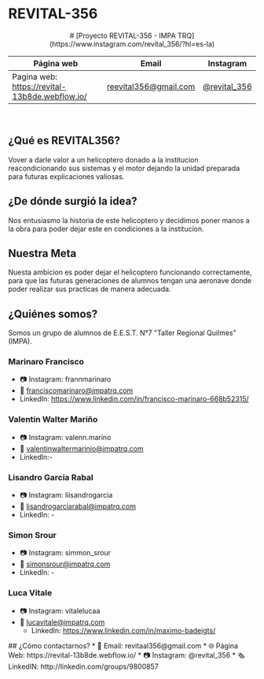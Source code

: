 # REVITAL-356
<div align="center">
# [Proyecto REVITAL-356 - IMPA TRQ](https://www.instagram.com/revital_356/?hl=es-la)

| Página web | Email | Instagram |
|------------|-------|-----------|
|Pagina web: https://revital-13b8de.webflow.io/|reevital356@gmail.com|[@revital_356](https://www.instagram.com/revital_356/?hl=es-la)|

&nbsp;

</div>

## ¿Qué es REVITAL356?
Vover a darle valor a un helicoptero donado a la institucion reacondicionando sus sistemas y el motor dejando la unidad preparada para futuras explicaciones valiosas.

## ¿De dónde surgió la idea?
Nos entusiasmo la historia de este helicoptero y decidimos poner manos a la obra para poder dejar este en condiciones a la institucion.

## Nuestra Meta
Nuesta ambicion es poder dejar el helicoptero funcionando correctamente, para que las futuras generaciones de alumnos tengan una aeronave donde poder realizar sus practicas de manera adecuada.

## ¿Quiénes somos?
Somos un grupo de alumnos de E.E.S.T. N°7 "Taller Regional Quilmes" (IMPA).

### Marinaro Francisco
* 📷 Instagram: frannmarinaro
* 📧 franciscomarinaro@impatrq.com
* LinkedIn: https://www.linkedin.com/in/francisco-marinaro-668b52315/

### Valentin Walter Mariño
* 📷 Instagram: valenn.marino
* 📧 valentinwaltermarinio@impatrq.com  
* LinkedIn:- 

### Lisandro Garcia Rabal
* 📷 Instagram: liisandrogarcia
* 📧 lisandrogarciarabal@impatrq.com
* LinkedIn: -

### Simon Srour
* 📷 Instagram: simmon_srour
* 📧 simonsrour@impatrq.com
* LinkedIn: -

### Luca Vitale
* 📷 Instagram: vitalelucaa
* 📧 lucavitale@impatrq.com
  * LinkedIn: https://www.linkedin.com/in/maximo-badeigts/

</div>
## ¿Cómo contactarnos?
* 📧 Email: revitaal356@gmail.com
* 🌐 Página Web: https://revital-13b8de.webflow.io/
* 📷 Instagram: @revital_356
* 🗞️ LinkedIN: http://linkedin.com/groups/9800857
